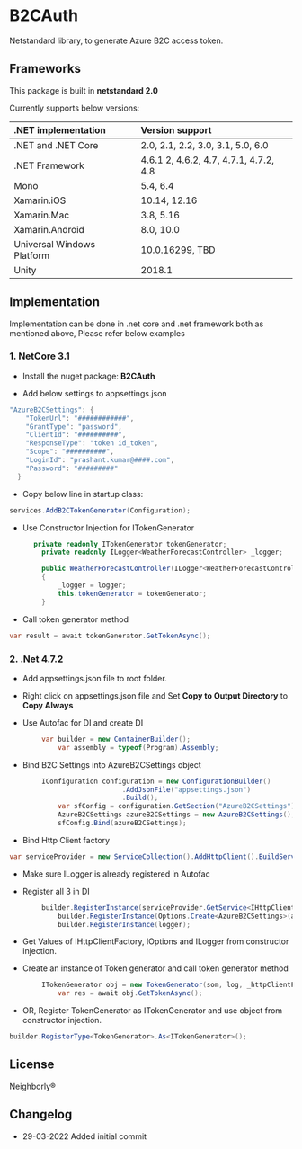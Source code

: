 # B2CAuth

Netstandard library, to generate Azure B2C access token.

## Frameworks

This package is built in **netstandard 2.0**

Currently supports below versions:


| .NET implementation		| Version support					|
| :-------------------------- | :-------------------------------------- |
| .NET and .NET Core		| 2.0, 2.1, 2.2, 3.0, 3.1, 5.0, 6.0		|
| .NET Framework 			| 4.6.1 2, 4.6.2, 4.7, 4.7.1, 4.7.2, 4.8	|
| Mono				| 5.4, 6.4						|
| Xamarin.iOS			| 10.14, 12.16					|
| Xamarin.Mac			| 3.8, 5.16						|
| Xamarin.Android			| 8.0, 10.0						|
| Universal Windows Platform	| 10.0.16299, TBD					|
| Unity				| 2018.1						|

## Implementation

Implementation can be done in .net core and .net framework both as mentioned above, Please refer below examples

### 1. NetCore 3.1

- Install the nuget package: **B2CAuth**

- Add below settings to appsettings.json

``` C#
"AzureB2CSettings": {
    "TokenUrl": "############",
    "GrantType": "password",
    "ClientId": "##########",
    "ResponseType": "token id_token",
    "Scope": "##########",
    "LoginId": "prashant.kumar@####.com",
    "Password": "#########"
  }
```

- Copy below line in startup class:

``` C#
services.AddB2CTokenGenerator(Configuration);
``` 

- Use Constructor Injection for ITokenGenerator

``` C#
	  private readonly ITokenGenerator tokenGenerator;
        private readonly ILogger<WeatherForecastController> _logger;

        public WeatherForecastController(ILogger<WeatherForecastController> logger, ITokenGenerator tokenGenerator)
        {
            _logger = logger;
            this.tokenGenerator = tokenGenerator;
        }
```

- Call token generator method

``` C#
var result = await tokenGenerator.GetTokenAsync();
```


### 2. .Net 4.7.2

- Add appsettings.json file to root folder.

- Right click on appsettings.json file and Set **Copy to Output Directory** to **Copy Always**

- Use Autofac for DI and create DI

``` C#
		var builder = new ContainerBuilder();
            var assembly = typeof(Program).Assembly;
```

- Bind B2C Settings into AzureB2CSettings object

``` C#
		IConfiguration configuration = new ConfigurationBuilder()
                            .AddJsonFile("appsettings.json")
                            .Build();
            var sfConfig = configuration.GetSection("AzureB2CSettings");
            AzureB2CSettings azureB2CSettings = new AzureB2CSettings();
            sfConfig.Bind(azureB2CSettings);
```

- Bind Http Client factory

``` C#
var serviceProvider = new ServiceCollection().AddHttpClient().BuildServiceProvider();
```

- Make sure ILogger is already registered in Autofac 

- Register all 3 in DI

``` C#
		builder.RegisterInstance(serviceProvider.GetService<IHttpClientFactory>());
            builder.RegisterInstance(Options.Create<AzureB2CSettings>(azureB2CSettings));
            builder.RegisterInstance(logger);
```

- Get Values of IHttpClientFactory, IOptions<AzureB2CSettings> and ILogger from constructor injection.

- Create an instance of Token generator and call token generator method

``` C#
		ITokenGenerator obj = new TokenGenerator(som, log, _httpClientFactory);
            var res = await obj.GetTokenAsync();
```

- OR, Register TokenGenerator as ITokenGenerator and use object from constructor injection.

``` C#
builder.RegisterType<TokenGenerator>.As<ITokenGenerator>();
```

## License
Neighborly®

## Changelog
- 29-03-2022 Added initial commit


